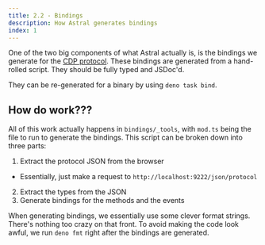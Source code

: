 ```yaml
---
title: 2.2 - Bindings
description: How Astral generates bindings
index: 1
---
```


One of the two big components of what Astral actually is, is the bindings we
generate for the [CDP protocol](/advanced/binary). These bindings are generated
from a hand-rolled script. They should be fully typed and JSDoc'd.

They can be re-generated for a binary by using `deno task bind`.

## How do work???

All of this work actually happens in `bindings/_tools`, with `mod.ts` being the
file to run to generate the bindings. This script can be broken down into three
parts:

1. Extract the protocol JSON from the browser

- Essentially, just make a request to `http://localhost:9222/json/protocol`

2. Extract the types from the JSON
3. Generate bindings for the methods and the events

When generating bindings, we essentially use some clever format strings. There's
nothing too crazy on that front. To avoid making the code look awful, we run
`deno fmt` right after the bindings are generated.
